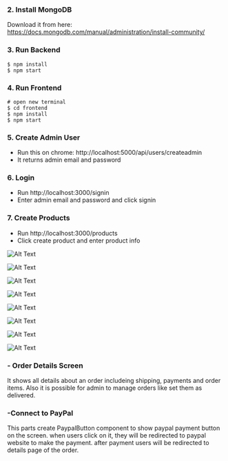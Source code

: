 

### 2. Install MongoDB

Download it from here: https://docs.mongodb.com/manual/administration/install-community/

### 3. Run Backend

```
$ npm install
$ npm start
```

### 4. Run Frontend

```
# open new terminal
$ cd frontend
$ npm install
$ npm start
```

### 5. Create Admin User

- Run this on chrome: http://localhost:5000/api/users/createadmin
- It returns admin email and password

### 6. Login

- Run http://localhost:3000/signin
- Enter admin email and password and click signin

### 7. Create Products

- Run http://localhost:3000/products
- Click create product and enter product info












![Alt Text](https://dev-to-uploads.s3.amazonaws.com/i/56kqn8m5n1m9fejdoxkz.png)




![Alt Text](https://dev-to-uploads.s3.amazonaws.com/i/3sceblg6i6790minhaxg.jpg)



![Alt Text](https://dev-to-uploads.s3.amazonaws.com/i/hqiwteg10o8a2cnq0wwi.jpg)




![Alt Text](https://dev-to-uploads.s3.amazonaws.com/i/csskvzbcmz4ypki2xjgk.jpg)






![Alt Text](https://dev-to-uploads.s3.amazonaws.com/i/fyzf0no5ej1fgxp5972e.png)




![Alt Text](https://dev-to-uploads.s3.amazonaws.com/i/92coj0rezr5508vhfv34.png)



![Alt Text](https://dev-to-uploads.s3.amazonaws.com/i/154a5zk6vfapukjaxwyu.png)


![Alt Text](https://dev-to-uploads.s3.amazonaws.com/i/l8w3g9mc3ccijt70wpf3.png)


### - Order Details Screen

It shows all details about an order includeing shipping, payments and order items. Also it is possible for admin to manage orders like set them as delivered.

### -Connect to PayPal

This parts create PaypalButton component to show paypal payment button on the screen.
when users click on it, they will be redirected to paypal website to make the payment.
after payment users will be redirected to details page of the order.



